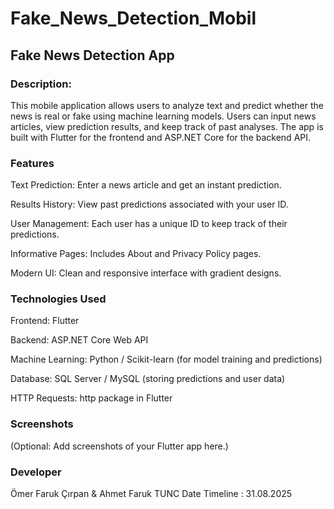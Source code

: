 # Fake_News_Detection_Mobil

## Fake News Detection App

### Description:
This mobile application allows users to analyze text and predict whether the news is real or fake using machine learning models. Users can input news articles, view prediction results, and keep track of past analyses. The app is built with Flutter for the frontend and ASP.NET Core for the backend API.

### Features

Text Prediction: Enter a news article and get an instant prediction.

Results History: View past predictions associated with your user ID.

User Management: Each user has a unique ID to keep track of their predictions.

Informative Pages: Includes About and Privacy Policy pages.

Modern UI: Clean and responsive interface with gradient designs.

### Technologies Used

Frontend: Flutter

Backend: ASP.NET Core Web API

Machine Learning: Python / Scikit-learn (for model training and predictions)

Database: SQL Server / MySQL (storing predictions and user data)

HTTP Requests: http package in Flutter

### Screenshots

(Optional: Add screenshots of your Flutter app here.)

### Developer

Ömer Faruk Çırpan & Ahmet Faruk TUNC
Date Timeline : 31.08.2025

